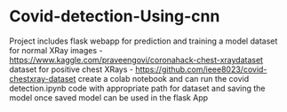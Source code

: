 # Covid-detection-Using-cnn
Project includes flask webapp for prediction and training a model
 dataset for normal XRay images - https://www.kaggle.com/praveengovi/coronahack-chest-xraydataset  
dataset for positive chest XRays - https://github.com/ieee8023/covid-chestxray-dataset 
create a colab notebook and can run the covid detection.ipynb code with appropriate path for dataset and saving the model
once saved model can be used in the flask App

